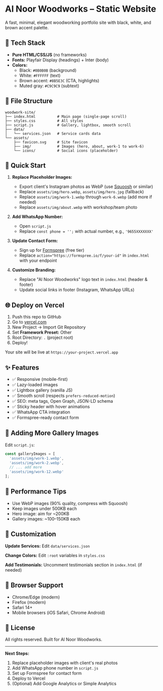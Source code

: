 # Al Noor Woodworks – Static Website

A fast, minimal, elegant woodworking portfolio site with black, white, and brown accent palette.

## 🎨 Tech Stack

- **Pure HTML/CSS/JS** (no frameworks)
- **Fonts:** Playfair Display (headings) + Inter (body)
- **Colors:**
  - Black: `#0B0B0B` (background)
  - White: `#FFFFFF` (text)
  - Brown accent: `#8B5E3C` (CTA, highlights)
  - Muted gray: `#C9C9C9` (subtext)

## 📁 File Structure

```
woodwork-site/
├── index.html          # Main page (single-page scroll)
├── styles.css          # All styles
├── script.js           # Gallery, lightbox, smooth scroll
├── data/
│   └── services.json   # Service cards data
└── assets/
    ├── favicon.svg     # Site favicon
    ├── img/            # Images (hero, about, work-1 to work-6)
    └── icons/          # Social icons (placeholder)
```

## 🚀 Quick Start

1. **Replace Placeholder Images:**
   - Export client's Instagram photos as WebP (use [Squoosh](https://squoosh.app/) or similar)
   - Replace `assets/img/hero.webp`, `assets/img/hero.jpg` (fallback)
   - Replace `assets/img/work-1.webp` through `work-6.webp` (add more if needed)
   - Replace `assets/img/about.webp` with workshop/team photo

2. **Add WhatsApp Number:**
   - Open `script.js`
   - Replace `const phone = '';` with actual number, e.g., `'9655XXXXXXX'`

3. **Update Contact Form:**
   - Sign up for [Formspree](https://formspree.io/) (free tier)
   - Replace `action="https://formspree.io/f/your-id"` in `index.html` with your endpoint

4. **Customize Branding:**
   - Replace "Al Noor Woodworks" logo text in `index.html` (header & footer)
   - Update social links in footer (Instagram, WhatsApp URLs)

## 🌐 Deploy on Vercel

1. Push this repo to GitHub
2. Go to [vercel.com](https://vercel.com/)
3. New Project → Import Git Repository
4. Set **Framework Preset:** Other
5. Root Directory: `.` (project root)
6. Deploy!

Your site will be live at `https://your-project.vercel.app`

## ✨ Features

- ✅ Responsive (mobile-first)
- ✅ Lazy-loaded images
- ✅ Lightbox gallery (vanilla JS)
- ✅ Smooth scroll (respects `prefers-reduced-motion`)
- ✅ SEO: meta tags, Open Graph, JSON-LD schema
- ✅ Sticky header with hover animations
- ✅ WhatsApp CTA integration
- ✅ Formspree-ready contact form

## 📸 Adding More Gallery Images

Edit `script.js`:

```js
const galleryImages = [
  'assets/img/work-1.webp',
  'assets/img/work-2.webp',
  // ... add more
  'assets/img/work-12.webp'
];
```

## 🎯 Performance Tips

- Use WebP images (90% quality, compress with Squoosh)
- Keep images under 500KB each
- Hero image: aim for ~200KB
- Gallery images: ~100–150KB each

## 🔧 Customization

**Update Services:** Edit `data/services.json`

**Change Colors:** Edit `:root` variables in `styles.css`

**Add Testimonials:** Uncomment testimonials section in `index.html` (if needed)

## 📱 Browser Support

- Chrome/Edge (modern)
- Firefox (modern)
- Safari 14+
- Mobile browsers (iOS Safari, Chrome Android)

## 📝 License

All rights reserved. Built for Al Noor Woodworks.

---

**Next Steps:**
1. Replace placeholder images with client's real photos
2. Add WhatsApp phone number in `script.js`
3. Set up Formspree for contact form
4. Deploy to Vercel
5. (Optional) Add Google Analytics or Simple Analytics

